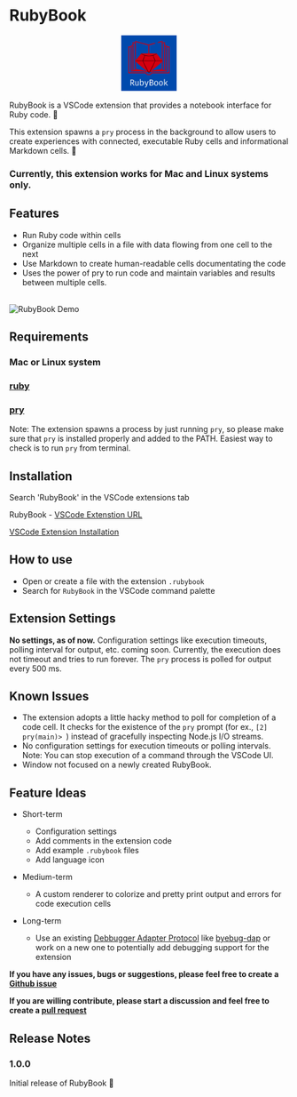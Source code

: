 # RubyBook

<p align="center">
  <img src="./docs/images/rubybook.png" width="100" height="100"/>
</p>

RubyBook is a VSCode extension that provides a notebook interface for Ruby code. :notebook:

This extension spawns a `pry` process in the background to allow users to create experiences with connected, executable Ruby cells and informational Markdown cells. :tada:

### Currently, this extension works for Mac and Linux systems only.

## Features

- Run Ruby code within cells
- Organize multiple cells in a file with data flowing from one cell to the next
- Use Markdown to create human-readable cells documentating the code
- Uses the power of pry to run code and maintain variables and results between multiple cells.

\
![RubyBook Demo](./docs/images/demo.gif)

## Requirements

### Mac or Linux system

### [ruby](https://www.ruby-lang.org/en/documentation/installation/)

### [pry](https://github.com/pry/pry)

Note: The extension spawns a process by just running `pry`, so please make sure that `pry` is installed properly and added to the PATH. Easiest way to check is to run `pry` from terminal.

## Installation

Search 'RubyBook' in the VSCode extensions tab

RubyBook - [VSCode Extenstion URL](https://marketplace.visualstudio.com/items?itemName=rajshah11.ruby-book)

[VSCode Extension Installation](https://code.visualstudio.com/docs/editor/extension-marketplace#_install-an-extension)

## How to use

- Open or create a file with the extension `.rubybook`
- Search for `RubyBook` in the VSCode command palette

## Extension Settings

**No settings, as of now.** Configuration settings like execution timeouts, polling interval for output, etc. coming soon. Currently, the execution does not timeout and tries to run forever. The `pry` process is polled for output every 500 ms.

## Known Issues

- The extension adopts a little hacky method to poll for completion of a code cell. It checks for the existence of the `pry` prompt (for ex., `[2] pry(main)> `) instead of gracefully inspecting Node.js I/O streams.
- No configuration settings for execution timeouts or polling intervals. Note: You can stop execution of a command through the VSCode UI.
- Window not focused on a newly created RubyBook.

## Feature Ideas

- Short-term

  - Configuration settings
  - Add comments in the extension code
  - Add example `.rubybook` files
  - Add language icon

- Medium-term

  - A custom renderer to colorize and pretty print output and errors for code execution cells

- Long-term
  - Use an existing [Debbugger Adapter Protocol](https://microsoft.github.io/debug-adapter-protocol/) like [byebug-dap](https://gitlab.com/firelizzard/byebug-dap) or work on a new one to potentially add debugging support for the extension

**If you have any issues, bugs or suggestions, please feel free to create a [Github issue](https://github.com/rajshah11/ruby-book/issues)**

**If you are willing contribute, please start a discussion and feel free to create a [pull request](https://github.com/rajshah11/ruby-book/compare)**

## Release Notes

### 1.0.0

Initial release of RubyBook :tada:
